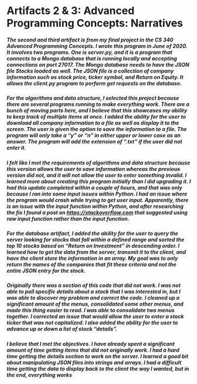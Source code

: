 # Artifacts 2 & 3: Advanced Programming Concepts: Narratives

##### The second and third artifact is from my final project in the CS 340 Advanced Programming Concepts. I wrote this program in June of 2020. It involves two programs. One is server.py, and it is a program that connects to a Mongo database that is running locally and accepting connections on port 27017. The Mongo database needs to have the JSON file Stocks loaded as well. The JSON file is a collection of company information such as stock price, ticker symbol, and Return on Equity. It allows the client.py program to perform get requests on the database.  

##### For the algorithms and data structure, I selected this project because there are several programs running to make everything work. There are a bunch of moving parts here, and I believe that this showcases my ability to keep track of multiple items at once. I added the ability for the user to download all company information to a file as well as display it to the screen. The user is given the option to save the information to a file. The program will only take a “y” or “n” in either upper or lower case as an answer. The program will add the extension of “.txt” if the user did not enter it.

##### I felt like I met the requirements of algorithms and data structure because this version allows the user to save information whereas the previous version did not, and it will not allow the user to enter something invalid. I learned more about creating this program initially than I did upgrading it. I had this update completed within a couple of hours, and that was only because I ran into some input issues within Python. I had an issue where the program would crash while trying to get user input. Apparently, there is an issue with the input function within Python, and after researching the fix I found a post on https://stackoverflow.com that suggested using raw input function rather than the input function.

##### For the database artifact, I added the ability for the user to query the server looking for stocks that fall within a defined range and sorted the top 10 stocks based on “Return on Investment” in descending order. I learned how to get the data from the server, transmit it to the client, and have the client store the information in an array. My goal was to only return the names of the companies that fit these criteria and not the entire JSON entry for the stock.

##### Originally there was a section of this code that did not work. I was not able to poll specific details about a stock that I was interested in, but I was able to discover my problem and correct the code. I cleaned up a significant amount of the menus, consolidated some other menus, and made this thing easier to read. I was able to consolidate two menus together. I corrected an issue that would allow the user to enter a stock ticker that was not capitalized. I also added the ability for the user to advance up or down a list of stock “details”. 

          
##### I believe that I met the objectives. I have already spent a significant amount of time getting items that did not originally work. I had a hard time getting the details section to work on the server. I learned a good bit about manipulating JSON files into strings and arrays. I had a difficult time getting the data to display back to the client the way I wanted, but in the end, everything works

